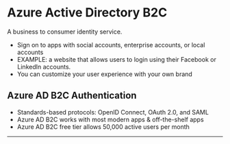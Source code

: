# Azure Active Directory B2C

A business to consumer identity service.
- Sign on to apps with social accounts, enterprise accounts, or local accounts
- EXAMPLE: a website that allows users to login using their Facebook or LinkedIn accounts.
- You can customize your user experience with your own brand

## Azure AD B2C Authentication
- Standards-based protocols: OpenID Connect, OAuth 2.0, and SAML
- Azure AD B2C works with most modern apps & off-the-shelf apps
- Azure AD B2C free tier allows 50,000 active users per month

***